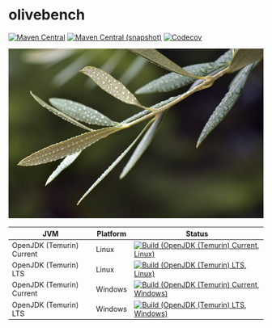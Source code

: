 olivebench
===

[![Maven Central](https://img.shields.io/maven-central/v/com.io7m.olivebench/com.io7m.olivebench.svg?style=flat-square)](http://search.maven.org/#search%7Cga%7C1%7Cg%3A%22com.io7m.olivebench%22)
[![Maven Central (snapshot)](https://img.shields.io/nexus/s/https/s01.oss.sonatype.org/com.io7m.olivebench/com.io7m.olivebench.svg?style=flat-square)](https://s01.oss.sonatype.org/content/repositories/snapshots/com/io7m/olivebench/)
[![Codecov](https://img.shields.io/codecov/c/github/io7m/olivebench.svg?style=flat-square)](https://codecov.io/gh/io7m/olivebench)

![olivebench](./src/site/resources/olivebench.jpg?raw=true)

| JVM | Platform | Status |
|-----|----------|--------|
| OpenJDK (Temurin) Current | Linux | [![Build (OpenJDK (Temurin) Current, Linux)](https://img.shields.io/github/actions/workflow/status/io7m/olivebench/workflows/main.linux.temurin.current.yml?branch=develop)](https://github.com/io7m/olivebench/actions?query=workflow%3Amain.linux.temurin.current)|
| OpenJDK (Temurin) LTS | Linux | [![Build (OpenJDK (Temurin) LTS, Linux)](https://img.shields.io/github/actions/workflow/status/io7m/olivebench/workflows/main.linux.temurin.lts.yml?branch=develop)](https://github.com/io7m/olivebench/actions?query=workflow%3Amain.linux.temurin.lts)|
| OpenJDK (Temurin) Current | Windows | [![Build (OpenJDK (Temurin) Current, Windows)](https://img.shields.io/github/actions/workflow/status/io7m/olivebench/workflows/main.windows.temurin.current.yml?branch=develop)](https://github.com/io7m/olivebench/actions?query=workflow%3Amain.windows.temurin.current)|
| OpenJDK (Temurin) LTS | Windows | [![Build (OpenJDK (Temurin) LTS, Windows)](https://img.shields.io/github/actions/workflow/status/io7m/olivebench/workflows/main.windows.temurin.lts.yml?branch=develop)](https://github.com/io7m/olivebench/actions?query=workflow%3Amain.windows.temurin.lts)|
